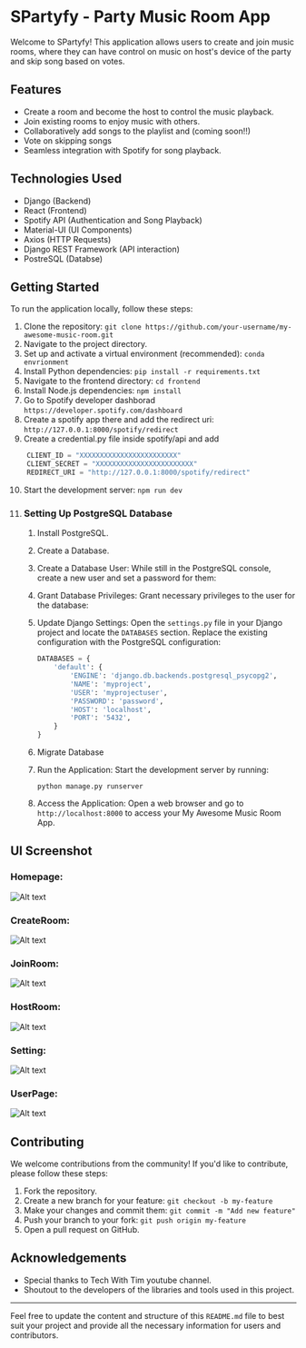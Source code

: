 # SPartyfy - Party Music Room App

Welcome to SPartyfy! This application allows users to create and join music rooms, where they can have control on music on host's device of the party and skip song based on votes.

## Features

- Create a room and become the host to control the music playback.
- Join existing rooms to enjoy music with others.
- Collaboratively add songs to the playlist and (coming soon!!)
- Vote on skipping songs
- Seamless integration with Spotify for song playback.

## Technologies Used

- Django (Backend)
- React (Frontend)
- Spotify API (Authentication and Song Playback)
- Material-UI (UI Components)
- Axios (HTTP Requests)
- Django REST Framework (API interaction)
- PostreSQL (Databse)


## Getting Started

To run the application locally, follow these steps:

1. Clone the repository: `git clone https://github.com/your-username/my-awesome-music-room.git`
2. Navigate to the project directory.
3. Set up and activate a virtual environment (recommended): `conda envrionment`
4. Install Python dependencies: `pip install -r requirements.txt`
5. Navigate to the frontend directory: `cd frontend`
6. Install Node.js dependencies: `npm install`
7. Go to Spotify developer dashborad  `https://developer.spotify.com/dashboard`
8. Create a spotify app there and add the redirect uri: `http://127.0.0.1:8000/spotify/redirect`
9. Create a credential.py file inside spotify/api and add 
```python
    CLIENT_ID = "XXXXXXXXXXXXXXXXXXXXXXXX"
    CLIENT_SECRET = "XXXXXXXXXXXXXXXXXXXXXXXX"
    REDIRECT_URI = "http://127.0.0.1:8000/spotify/redirect"
```
10. Start the development server: `npm run dev`
11. ### Setting Up PostgreSQL Database

    1. Install PostgreSQL.
    2. Create a Database.
    3. Create a Database User: While still in the PostgreSQL console, create a new user and set a password for them:
    4. Grant Database Privileges: Grant necessary privileges to the user for the database:

    5. Update Django Settings: Open the `settings.py` file in your Django project and locate the `DATABASES` section. Replace the existing configuration with the PostgreSQL configuration:
        ```python
        DATABASES = {
            'default': {
                'ENGINE': 'django.db.backends.postgresql_psycopg2',
                'NAME': 'myproject',
                'USER': 'myprojectuser',
                'PASSWORD': 'password',
                'HOST': 'localhost',
                'PORT': '5432',
            }
        }
        ```
    6. Migrate Database
    7. Run the Application: Start the development server by running:

        ```
        python manage.py runserver
        ```
    8. Access the Application: Open a web browser and go to `http://localhost:8000` to access your My Awesome Music Room App.

## UI Screenshot 
### Homepage:
![Alt text](images/HomePage.png)

### CreateRoom:
![Alt text](images/CreateRoom.png)

### JoinRoom:
![Alt text](images/JoinRoom.png)

### HostRoom:
![Alt text](images/MusicPlayer.png)

### Setting:
![Alt text](images/UpdateRoom.png)

### UserPage:
![Alt text](images/UserPage.png)

## Contributing

We welcome contributions from the community! If you'd like to contribute, please follow these steps:

1. Fork the repository.
2. Create a new branch for your feature: `git checkout -b my-feature`
3. Make your changes and commit them: `git commit -m "Add new feature"`
4. Push your branch to your fork: `git push origin my-feature`
5. Open a pull request on GitHub.


## Acknowledgements
- Special thanks to Tech With Tim youtube channel.
- Shoutout to the developers of the libraries and tools used in this project.

---

Feel free to update the content and structure of this `README.md` file to best suit your project and provide all the necessary information for users and contributors.

